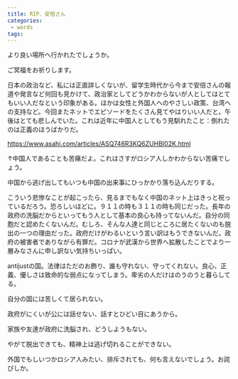 ```yaml
---
title: RIP、安倍さん
categories:
 - words
tags:
---
```


より良い場所へ行かれたでしょうか。

ご冥福をお祈りします。



日本の政治など、私には正直詳しくないが、留学生時代から今まで安倍さんの報道や発言など何回も見かけて、政治家としてどうかわからないが人としてはとてもいい人だなという印象がある。ほかは女性と外国人へのやさしい政策、台湾への支持など。今回またネットでエピソードをたくさん見てやはりいい人だと。午後はとても悲しんでいた。これは近年に中国人としてもう見馴れたこと：倒れたのは正義のほうばかりだ。



https://www.asahi.com/articles/ASQ746R3KQ6ZUHBI02K.html

↑中国人であることも苦痛だよ。これはさすがロシア人しかわからない苦痛でしょう。

中国から逃げ出してもいつも中国の出来事にひっかかり落ち込んだりする。

こういう悲惨なことが起こったら、見るまでもなく中国のネット上はきっと祝っているだろう。恐ろしいほどに。９１１の時も３１１の時も同じだった。長年の政府の洗脳だからといってもう人として基本の良心も持ってないんだ。自分の同胞だと認めたくないんだ。むしろ、そんな人達と同じところに居たくないのも脱出の一つの理由だった。政府だけがわるいという言い訳はもうできないんだ。政府の被害者でありながら有罪だ。コロナが武漢から世界へ拡散したことでより一層みなさんに申し訳ない気持ちいっぱい。

antijustの国。法律はただのお飾り、誰も守れない、守ってくれない。良心、正義、優しさは致命的な弱点になってしまう。卑劣の人だけはのうのうと暮らしてる。

自分の国には苦しくて居られない。

政府がにくいが公には話せない、話すとひどい目にあうから。

家族や友達が政府に洗脳され、どうしようもない。

やがて脱出できても、精神上は逃げ切れることができない。

外国でもしいつかロシア人みたい、排斥されても、何も言えないでしょう。お詫びしか。

